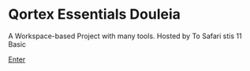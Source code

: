# Qortex Essentials Douleia
A Workspace-based Project with many tools. Hosted by To Safari stis 11 Basic 

[Enter](https://awikia.github.io/QoreTeleworks/Mpisto.html)
